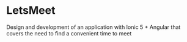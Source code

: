 # LetsMeet
Design and development of an application with Ionic 5 + Angular that covers the need to find a convenient time to meet
